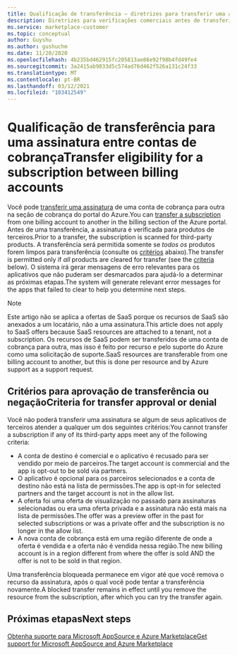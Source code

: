 ```yaml
---
title: Qualificação de transferência – diretrizes para transferir uma assinatura entre contas de cobrança, Azure Marketplace
description: Diretrizes para verificações comerciais antes de transferir uma assinatura entre contas de cobrança no portal do Azure.
ms.service: marketplace-customer
ms.topic: conceptual
author: Guyshu
ms.author: gushuchm
ms.date: 11/20/2020
ms.openlocfilehash: 4b235bd462915fc205813ae86e92f98b4fd49fe4
ms.sourcegitcommit: 3a2415ab9833d5c574ad76d462f526a131c24f33
ms.translationtype: MT
ms.contentlocale: pt-BR
ms.lasthandoff: 03/12/2021
ms.locfileid: "103412549"
---
```

# <a name="transfer-eligibility-for-a-subscription-between-billing-accounts"></a><span data-ttu-id="8095b-103">Qualificação de transferência para uma assinatura entre contas de cobrança</span><span class="sxs-lookup"><span data-stu-id="8095b-103">Transfer eligibility for a subscription between billing accounts</span></span>

<span data-ttu-id="8095b-104">Você pode [transferir uma assinatura](/azure/cost-management-billing/understand/subscription-transfer) de uma conta de cobrança para outra na seção de cobrança do portal do Azure.</span><span class="sxs-lookup"><span data-stu-id="8095b-104">You can [transfer a subscription](/azure/cost-management-billing/understand/subscription-transfer) from one billing account to another in the billing section of the Azure portal.</span></span> <span data-ttu-id="8095b-105">Antes de uma transferência, a assinatura é verificada para produtos de terceiros.</span><span class="sxs-lookup"><span data-stu-id="8095b-105">Prior to a transfer, the subscription is scanned for third-party products.</span></span> <span data-ttu-id="8095b-106">A transferência será permitida somente se *todos os* produtos forem limpos para transferência (consulte os [critérios](#criteria-for-transfer-approval-or-denial) abaixo).</span><span class="sxs-lookup"><span data-stu-id="8095b-106">The transfer is permitted only if *all* products are cleared for transfer (see the [criteria](#criteria-for-transfer-approval-or-denial) below).</span></span> <span data-ttu-id="8095b-107">O sistema irá gerar mensagens de erro relevantes para os aplicativos que não puderam ser desmarcados para ajudá-lo a determinar as próximas etapas.</span><span class="sxs-lookup"><span data-stu-id="8095b-107">The system will generate relevant error messages for the apps that failed to clear to help you determine next steps.</span></span>

> [!NOTE]
> <span data-ttu-id="8095b-108">Este artigo não se aplica a ofertas de SaaS porque os recursos de SaaS são anexados a um locatário, não a uma assinatura.</span><span class="sxs-lookup"><span data-stu-id="8095b-108">This article does not apply to SaaS offers because SaaS resources are attached to a tenant, not a subscription.</span></span> <span data-ttu-id="8095b-109">Os recursos de SaaS podem ser transferidos de uma conta de cobrança para outra, mas isso é feito por recurso e pelo suporte do Azure como uma solicitação de suporte.</span><span class="sxs-lookup"><span data-stu-id="8095b-109">SaaS resources are transferable from one billing account to another, but this is done per resource and by Azure support as a support request.</span></span>

## <a name="criteria-for-transfer-approval-or-denial"></a><span data-ttu-id="8095b-110">Critérios para aprovação de transferência ou negação</span><span class="sxs-lookup"><span data-stu-id="8095b-110">Criteria for transfer approval or denial</span></span>

<span data-ttu-id="8095b-111">Você não poderá transferir uma assinatura se algum de seus aplicativos de terceiros atender a qualquer um dos seguintes critérios:</span><span class="sxs-lookup"><span data-stu-id="8095b-111">You cannot transfer a subscription if any of its third-party apps meet any of the following criteria:</span></span>

- <span data-ttu-id="8095b-112">A conta de destino é comercial e o aplicativo é recusado para ser vendido por meio de parceiros.</span><span class="sxs-lookup"><span data-stu-id="8095b-112">The target account is commercial and the app is opt-out to be sold via partners.</span></span>
- <span data-ttu-id="8095b-113">O aplicativo é opcional para os parceiros selecionados e a conta de destino não está na lista de permissões.</span><span class="sxs-lookup"><span data-stu-id="8095b-113">The app is opt-in for selected partners and the target account is not in the allow list.</span></span>
- <span data-ttu-id="8095b-114">A oferta foi uma oferta de visualização no passado para assinaturas selecionadas ou era uma oferta privada e a assinatura não está mais na lista de permissões.</span><span class="sxs-lookup"><span data-stu-id="8095b-114">The offer was a preview offer in the past for selected subscriptions or was a private offer and the subscription is no longer in the allow list.</span></span>
- <span data-ttu-id="8095b-115">A nova conta de cobrança está em uma região diferente de onde a oferta é vendida e a oferta não é vendida nessa região.</span><span class="sxs-lookup"><span data-stu-id="8095b-115">The new billing account is in a region different from where the offer is sold AND the offer is not to be sold in that region.</span></span>

<span data-ttu-id="8095b-116">Uma transferência bloqueada permanece em vigor até que você remova o recurso da assinatura, após o qual você pode tentar a transferência novamente.</span><span class="sxs-lookup"><span data-stu-id="8095b-116">A blocked transfer remains in effect until you remove the resource from the subscription, after which you can try the transfer again.</span></span>

## <a name="next-steps"></a><span data-ttu-id="8095b-117">Próximas etapas</span><span class="sxs-lookup"><span data-stu-id="8095b-117">Next steps</span></span>

[<span data-ttu-id="8095b-118">Obtenha suporte para Microsoft AppSource e Azure Marketplace</span><span class="sxs-lookup"><span data-stu-id="8095b-118">Get support for Microsoft AppSource and Azure Marketplace</span></span>](get-support.md)

